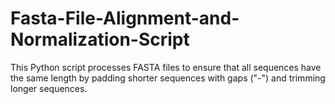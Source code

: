 # Fasta-File-Alignment-and-Normalization-Script
This Python script processes FASTA files to ensure that all sequences have the same length by padding shorter sequences with gaps ("-") and trimming longer sequences.
